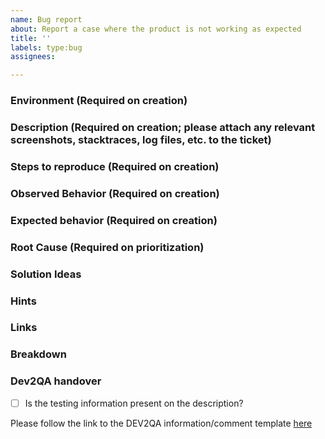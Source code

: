 ```yaml
---
name: Bug report
about: Report a case where the product is not working as expected
title: ''
labels: type:bug
assignees: 

---
```


### Environment (Required on creation)
 
### Description (Required on creation; please attach any relevant screenshots, stacktraces, log files, etc. to the ticket)
 
### Steps to reproduce (Required on creation)
    
### Observed Behavior (Required on creation)
    
### Expected behavior (Required on creation)
    
### Root Cause (Required on prioritization)
    
### Solution Ideas
    
### Hints

### Links

<!--
- https://jira.camunda.com/browse/CAM-12398
-->

### Breakdown

<!--
- [ ] #123
- [ ] Step X
-->

### Dev2QA handover
- [ ] Is the testing information present on the description?

Please follow the link to the DEV2QA information/comment template [here](https://confluence.camunda.com/display/AP/Handover+Dev+-%3E+Testing)